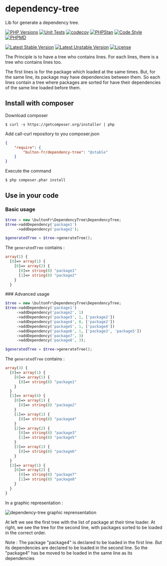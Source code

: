 # dependency-tree
Lib for generate a dependency tree.

[![PHP Versions](https://img.shields.io/badge/php-5.6%20to%208.3-777bb3.svg?logo=php&logoColor=white&labelColor=555555)](https://github.com/bulton-fr/dependency-tree/actions)
[![Unit Tests](https://gh-badges.bulton.fr/badge?repository=bulton-fr/dependency-tree&branch=master&workflow=CI&job=test)](https://github.com/bulton-fr/dependency-tree/actions/workflows/ci.yml)
[![codecov](https://codecov.io/github/bulton-fr/dependency-tree/graph/badge.svg)](https://codecov.io/github/bulton-fr/dependency-tree)
[![PHPStan](https://gh-badges.bulton.fr/badge?repository=bulton-fr/dependency-tree&branch=master&workflow=CI&job=phpstan)](https://github.com/bulton-fr/dependency-tree/actions/workflows/ci.yml)
[![Code Style](https://gh-badges.bulton.fr/badge?repository=bulton-fr/dependency-tree&branch=master&workflow=CI&job=phpcs)](https://github.com/bulton-fr/dependency-tree/actions/workflows/ci.yml)
[![PHPMD](https://gh-badges.bulton.fr/badge?repository=bulton-fr/dependency-tree&branch=master&workflow=CI&job=phpmd)](https://github.com/bulton-fr/dependency-tree/actions/workflows/ci.yml)

[![Latest Stable Version](https://poser.pugx.org/bulton-fr/dependency-tree/v/stable.svg)](https://packagist.org/packages/bulton-fr/dependency-tree) 
[![Latest Unstable Version](https://poser.pugx.org/bulton-fr/dependency-tree/v/unstable.svg)](https://packagist.org/packages/bulton-fr/dependency-tree) 
[![License](https://poser.pugx.org/bulton-fr/dependency-tree/license.svg)](https://packagist.org/packages/bulton-fr/dependency-tree)

The Principle is to have a tree who contains lines. For each lines, there is a tree who contains lines too.

The first lines is for the package which loaded at the same times. But, for the same line, its package may have dependencies between them. So each lines contain a tree where packages are sorted for have their dependencies of the same line loaded before them.

## Install with composer

Download composer
```
$ curl -s https://getcomposer.org/installer | php
```

Add call-curl repository to you composer.json
```json
{
    "require": {
        "bulton-fr/dependency-tree": "@stable"
    }
}
```

Execute the command
```
$ php composer.phar install
```

## Use in your code
### Basic usage
```php
$tree = new \bultonFr\DependencyTree\DependencyTree;
$tree->addDependency('package1')
     ->addDependency('package2');

$generatedTree = $tree->generateTree();
```
The `generatedTree` contains :
```php
array(1) {
  [0]=> array(1) {
    [0]=> array(2) {
      [0]=> string(8) "package1"
      [1]=> string(8) "package2"
    }
  }
```

### Advanced usage
```php
$tree = new \bultonFr\DependencyTree\DependencyTree;
$tree->addDependency('package1')
     ->addDependency('package2', 1)
     ->addDependency('package3', 1, ['package2'])
     ->addDependency('package4', 0, ['package2'])
     ->addDependency('package5', 1, ['package4'])
     ->addDependency('package6', 1, ['package3', 'package5'])
     ->addDependency('package7', 3)
     ->addDependency('package8', 3);

$generatedTree = $tree->generateTree();
```

The `generatedTree` contains :
```php
array(3) {
  [0]=> array(1) {
    [0]=> array(1) {
      [0]=> string(8) "package1"
    }
  }
  [1]=> array(4) {
    [0]=> array(1) {
      [0]=> string(8) "package2"
    }
    [1]=> array(1) {
      [0]=> string(8) "package4"
    }
    [2]=> array(2) {
      [0]=> string(8) "package3"
      [1]=> string(8) "package5"
    }
    [3]=> array(1) {
      [0]=> string(8) "package6"
    }
  }
  [3]=> array(1) {
    [0]=> array(2) {
      [0]=> string(8) "package7"
      [1]=> string(8) "package8"
    }
  }
}
```

In a graphic representation : 

![dependency-tree graphic reprensentation](https://projects.bulton.fr/dependency-tree/github-readme-graphic.png)

At left we see the first tree with the list of package at their time loader.
At right, we see the tree for the second line, with packages sorted to be loaded in the correct order.

Note : 
The package "package4" is declared to be loaded in the first line. But its dependencies are declared to be loaded in the second line. So the "package4" has be moved to be loaded in the same line as its dependencies
